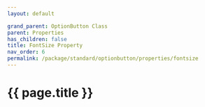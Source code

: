 ```yaml
---
layout: default

grand_parent: OptionButton Class
parent: Properties
has_children: false
title: FontSize Property
nav_order: 6
permalink: /package/standard/optionbutton/properties/fontsize
---
```

# {{ page.title }}
